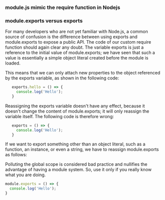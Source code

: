 ### module.js mimic the require function in Nodejs

### module.exports versus exports

For many developers who are not yet familiar with Node.js, a common source of confusion is the difference between using exports and module.exports to expose a public API. The code of our custom require function should again clear any doubt. The variable exports is just a reference to the initial value of module.exports; we have seen that such a value is essentially a simple object literal created before the module is loaded.

This means that we can only attach new properties to the object referenced by the exports variable, as shown in the following code:

```js
   exports.hello = () => {
     console.log('Hello');
   }
```

Reassigning the exports variable doesn't have any effect, because it doesn't change the content of module.exports; it will only reassign the variable itself. The following code is therefore wrong:

```js
   exports = () => {
     console.log('Hello');
   }
```

If we want to export something other than an object literal, such as a function, an instance, or even a string, we have to reassign module.exports as follows:

Polluting the global scope is considered bad practice and nullifies the advantage of having a module system. So, use it only if you really know what you are doing.

```js
module.exports = () => {
  console.log('Hello');
}
```
